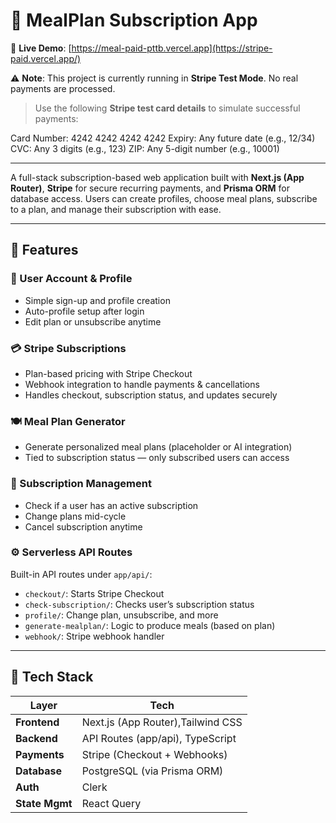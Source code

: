 # 🥗 MealPlan Subscription App

🔗 **Live Demo**: [https://meal-paid-pttb.vercel.app](https://stripe-paid.vercel.app/)

⚠️ **Note**: This project is currently running in **Stripe Test Mode**. No real payments are processed.

> Use the following **Stripe test card details** to simulate successful payments:

Card Number: 4242 4242 4242 4242
Expiry: Any future date (e.g., 12/34)
CVC: Any 3 digits (e.g., 123)
ZIP: Any 5-digit number (e.g., 10001)

---

A full-stack subscription-based web application built with **Next.js (App Router)**, **Stripe** for secure recurring payments, and **Prisma ORM** for database access. Users can create profiles, choose meal plans, subscribe to a plan, and manage their subscription with ease.

---

## 🌟 Features

### 👤 User Account & Profile
- Simple sign-up and profile creation
- Auto-profile setup after login
- Edit plan or unsubscribe anytime

### 💳 Stripe Subscriptions
- Plan-based pricing with Stripe Checkout
- Webhook integration to handle payments & cancellations
- Handles checkout, subscription status, and updates securely

### 🍽️ Meal Plan Generator
- Generate personalized meal plans (placeholder or AI integration)
- Tied to subscription status — only subscribed users can access

### 🧭 Subscription Management
- Check if a user has an active subscription
- Change plans mid-cycle
- Cancel subscription anytime

### ⚙️ Serverless API Routes
Built-in API routes under `app/api/`:
- `checkout/`: Starts Stripe Checkout
- `check-subscription/`: Checks user’s subscription status
- `profile/`: Change plan, unsubscribe, and more
- `generate-mealplan/`: Logic to produce meals (based on plan)
- `webhook/`: Stripe webhook handler

---

## 🧩 Tech Stack

| Layer         | Tech                             |
|---------------|----------------------------------|
| **Frontend**  | Next.js (App Router),Tailwind CSS |
| **Backend**   | API Routes (app/api), TypeScript |
| **Payments**  | Stripe (Checkout + Webhooks)     |
| **Database**  | PostgreSQL (via Prisma ORM)      |
| **Auth**      | Clerk                            |
| **State Mgmt**| React Query                      |

